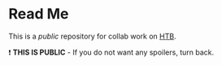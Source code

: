 # Read Me

This is a _public_ repository for collab work on [HTB](https://www.hackthebox.com/).

❗ **THIS IS PUBLIC** - If you do not want any spoilers, turn back.

